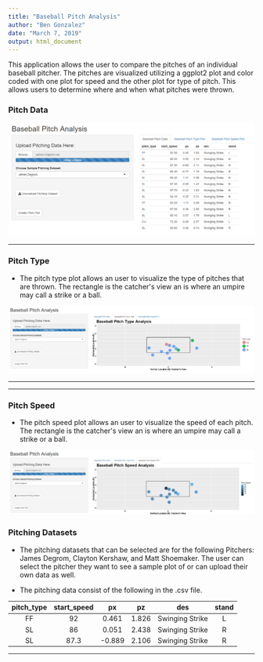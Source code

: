 ```yaml
---
title: "Baseball Pitch Analysis"
author: "Ben Gonzalez"
date: "March 7, 2019"
output: html_document
---
```


This application allows the user to compare the pitches of an individual baseball pitcher. The pitches are visualized utilizing a ggplot2 plot and color coded with one plot for speed and the other plot for type of pitch. This allows users to determine where and when what pitches were thrown. 

### Pitch Data

![](./www/baseball_pitch_data.png)

---


### Pitch Type

+ The pitch type plot allows an user to visualize the type of pitches that are thrown. The rectangle is the catcher's view an is where an umpire may call a strike or a ball. 

![](./www/baseball_pitch_type.png)

---

---

### Pitch Speed

+ The pitch speed plot allows an user to visualize the speed of each pitch. The rectangle is the catcher's view an is where an umpire may call a strike or a ball. 

![](./www/baseball_pitch_speed.png)


### Pitching Datasets

+ The pitching datasets that can be selected are for the following Pitchers: James Degrom, Clayton Kershaw, and Matt Shoemaker. The user can select the pitcher they want to see a sample plot of or can upload their own data as well. 

+ The pitching data consist of the following in the .csv file. 

|pitch_type| start_speed|px|pz|des|stand|
|:---:|:---:|:---:|:---:|:---:|:----:|
|  FF | 92  | 0.461  |1.826   |Swinging Strike   |  L  | 
| SL|86|0.051|2.438|Swinging Strike|R|
|SL|87.3|-0.889|2.106|Swinging Strike|R|


---



